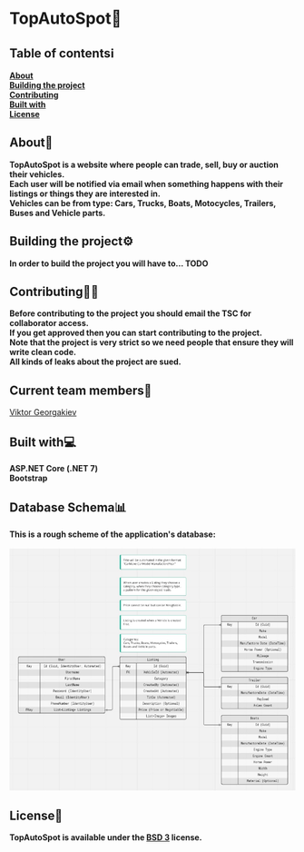# TopAutoSpot🚦

## Table of contentsℹ️
<strong>[About](#about)
<br />
[Building the project](#building-the-project)
<br />
[Contributing](#contributing)
<br />
[Built with](#built-with)
<br />
[License](#license)</strong>
<br />

## About📝
<strong>
TopAutoSpot is a website where people can trade, sell, buy or auction their vehicles.
<br />
Each user will be notified via email when something happens with their listings or things they are interested in.
<br />
Vehicles can be from type: Cars, Trucks, Boats, Motocycles, Trailers, Buses and Vehicle parts.
</strong>

## Building the project⚙️
<strong>In order to build the project you will have to... TODO</strong>
<br />

## Contributing🧑‍🔧
<strong>Before contributing to the project you should email the TSC for collaborator access.
<br />
If you get approved then you can start contributing to the project.
<br />
Note that the project is very strict so we need people that ensure they will write clean code.
<br />
All kinds of leaks about the project are sued.
</strong>

## Current team members🧑
<a href="https://github.com/viktorgkw">Viktor Georgakiev</a>

## Built with💻
<strong>ASP.NET Core (.NET 7)</strong>
<br />
<strong>Bootstrap</strong>

## Database Schema📊
<strong>This is a rough scheme of the application's database:</strong>
<br />
<br />
<img src="./Content/appDbSchema.jpg">

## License📃
<strong>TopAutoSpot is available under the <a href="https://choosealicense.com/licenses/bsd-3-clause/">BSD 3</a> license.</strong>
